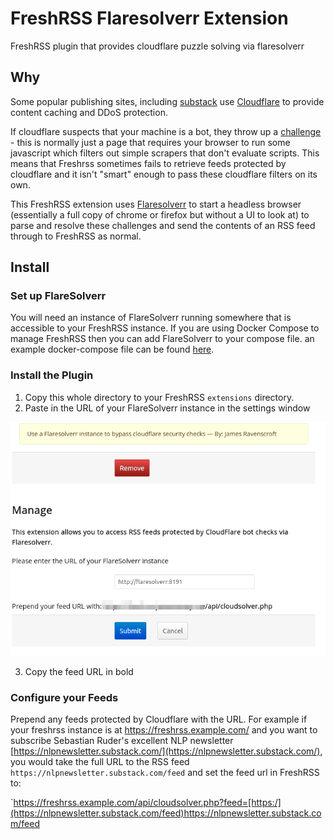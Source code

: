 # FreshRSS Flaresolverr Extension

FreshRSS plugin that provides cloudflare puzzle solving via flaresolverr

## Why

Some popular publishing sites, including [substack](https://substack.com/) use [Cloudflare](https://www.cloudflare.com/) to provide content caching and DDoS protection. 

If cloudflare suspects that your machine is a bot, they throw up a [challenge](https://developers.cloudflare.com/fundamentals/get-started/concepts/cloudflare-challenges/) - this is normally just a page that requires your browser to run some javascript which filters out simple scrapers that don't evaluate scripts. This means that Freshrss sometimes fails to retrieve feeds protected by cloudflare and it isn't "smart" enough to pass these cloudflare filters on its own.

This FreshRSS extension uses [Flaresolverr](https://github.com/FlareSolverr/FlareSolverr/) to start a headless browser (essentially a full copy of chrome or firefox but without a UI to look at) to parse and resolve these challenges and send the contents of an RSS feed through to FreshRSS as normal.

## Install

### Set up FlareSolverr
You will need an instance of FlareSolverr running somewhere that is accessible to your FreshRSS instance. If you are using Docker Compose to manage FreshRSS then you can add FlareSolverr to your compose file. an example docker-compose file can be found [here](docker-compose.example.yml).

### Install the Plugin

1. Copy this whole directory to your FreshRSS `extensions` directory.
2. Paste in the URL of your FlareSolverr instance in the settings window

![screenshot of the settings window for the plugin](assets/flaresolverr.png)

3. Copy the feed URL in bold

### Configure your Feeds

Prepend any feeds protected by Cloudflare with the URL. For example if your freshrss instance is at https://freshrss.example.com/ and you want to subscribe Sebastian Ruder's excellent NLP newsletter [https://nlpnewsletter.substack.com/](https://nlpnewsletter.substack.com/), you would take the full URL to the RSS feed `https://nlpnewsletter.substack.com/feed` and set the feed url in FreshRSS to:

`https://freshrss.example.com/api/cloudsolver.php?feed=[https:/](https://nlpnewsletter.substack.com/feed)https://nlpnewsletter.substack.com/feed
